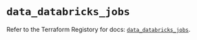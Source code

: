 # `data_databricks_jobs`

Refer to the Terraform Registory for docs: [`data_databricks_jobs`](https://registry.terraform.io/providers/databricks/databricks/1.29.0/docs/data-sources/jobs).
